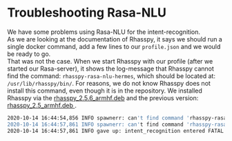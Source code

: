 # Troubleshooting Rasa-NLU

We have some problems using Rasa-NLU for the intent-recognition.  
As we are looking at the documentation of Rhasspy, it says we should run a single docker command, add a few lines to our ``profile.json`` and we would be ready to go.  
That was not the case. When we start Rhasspy with our profile (after we started our Rasa-server), it shows the log-message that Rhasspy cannot find the command: ``rhasspy-rasa-nlu-hermes``, which should be located at: ``/usr/lib/rhasspy/bin/``.
For reasons, we do not know Rhasspy does not install this command, even though it is in the repository.
We installed Rhasspy via the [rhasspy_2.5.6_armhf.deb](https://github.com/rhasspy/rhasspy/releases) and the previous version: [rhasspy_2.5_armhf.deb
](https://github.com/rhasspy/rhasspy/releases).


````bash
2020-10-14 16:44:54,856 INFO spawnerr: can't find command 'rhasspy-rasa-nlu-hermes'
2020-10-14 16:44:57,861 INFO spawnerr: can't find command 'rhasspy-rasa-nlu-hermes'
2020-10-14 16:44:57,861 INFO gave up: intent_recognition entered FATAL state, too many start retries too quickly
````